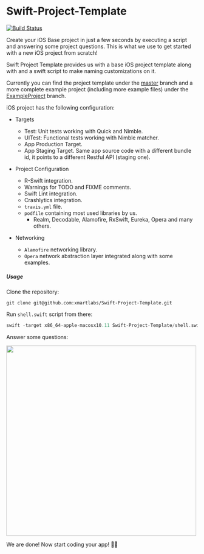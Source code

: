 # Swift-Project-Template

[![Build Status](https://travis-ci.org/kryndach/Swift-Project-Template.svg?branch=master)](https://travis-ci.org/xmartlabs/Swift-Project-Template)

Create your iOS Base project in just a few seconds by executing a script and answering some project questions. This is what we use to get started with a new iOS project from scratch!

Swift Project Template provides us with a base iOS project template along with and a swift script to make naming customizations on it.

Currently you can find the project template under the [master](/tree/master) branch and a more complete example project (including more example files) under the [ExampleProject](/tree/ExampleProject) branch.

iOS project has the following configuration:

* Targets
  * Test: Unit tests working with Quick and Nimble.
  * UITest: Functional tests working with Nimble matcher.
  * App Production Target.
  * App Staging Target. Same app source code with a different bundle id, it points to a different Restful API (staging one).

* Project Configuration
  * R-Swift integration.
  * Warnings for TODO and FIXME comments.
  * Swift Lint integration.
  * Crashlytics integration.
  * `travis.yml` file.
  * `podfile` containing most used libraries by us.
    - Realm, Decodable, Alamofire, RxSwift, Eureka, Opera and many others.

* Networking
  * `Alamofire` networking library.
  * `Opera` network abstraction layer integrated along with some examples.


##### Usage

Clone the repository:

```shell
git clone git@github.com:xmartlabs/Swift-Project-Template.git
```
Run `shell.swift` script from there:

```swift
swift -target x86_64-apple-macosx10.11 Swift-Project-Template/shell.swift
```

Answer some questions:

<img src="readme-image.png" width="500"/>

We are done! Now start coding your app! 🍻🍻
